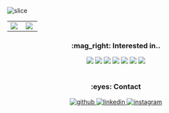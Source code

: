 ![slice](https://capsule-render.vercel.app/api?type=slice&color=auto&height=200&text=HELLO&fontAlign=70&rotate=13&fontAlignY=25&desc=I'm%20Dong%20Heon%20Lee&descAlign=70.&descAlignY=44)
<table><tr><td valign="top" width="50%">
  
<img src="https://github-readme-stats.vercel.app/api?username=Sirius506775&show_icons=true&count_private=true&hide_border=true" align="left"/>
</td><td valign="top" width="50%">
<img src="https://github-readme-stats.vercel.app/api/top-langs/?username=Sirius506775&hide_border=true&layout=compact" align="left"  />
</td></tr></table>  


<h3 align="center">:mag_right: Interested in..</h3>
<div align="center">
<a><img src="https://img.shields.io/badge/React-61DAFB?style=for-the-badge&logo=React&logoColor=white"></a>
<a><img src="https://img.shields.io/badge/JavaScript-F7DF1E?style=for-the-badge&logo=JavaScript&logoColor=white"></a>
<a><img src="https://img.shields.io/badge/Spring-6DB33F?style=for-the-badge&logo=Spring&logoColor=white"></a>
<a><img src="https://img.shields.io/badge/HTML5-E34F26?style=for-the-badge&logo=HTML5&logoColor=white"></a>
<a><img src="https://img.shields.io/badge/CSS3-1572B6?style=for-the-badge&logo=CSS3&logoColor=white"></a>
<a><img src="https://img.shields.io/badge/Bootstrap-7952B3?style=for-the-badge&logo=Bootstrap&logoColor=white"></a>
<a><img src="https://img.shields.io/badge/MariaDB-003545?style=for-the-badge&logo=MariaDB&logoColor=white"></a>
 
</div>
<br>

<h3 align="center">:eyes: Contact</h3>
<div align="center";>
<a href="https://github.com/Sirius506775" target="_blank">
<img src=https://img.shields.io/badge/github-%2324292e.svg?&style=for-the-badge&logo=github&logoColor=white alt=github style="margin-bottom: 5px;" />
</a>
<a href="https://www.linkedin.com/in/dong-heon-lee-a3949a214/" target="_blank">
<img src=https://img.shields.io/badge/linkedin-%231E77B5.svg?&style=for-the-badge&logo=linkedin&logoColor=white alt=linkedin style="margin-bottom: 5px;" />
</a>
<a href="https://instagram.com/__runner_miel" target="_blank">
<img src=https://img.shields.io/badge/instagram-%23000000.svg?&style=for-the-badge&logo=instagram&logoColor=white&color=dd2a7b alt=instagram style="margin-bottom: 5px;" />
</a>
</div>

<br>


<br/>  
